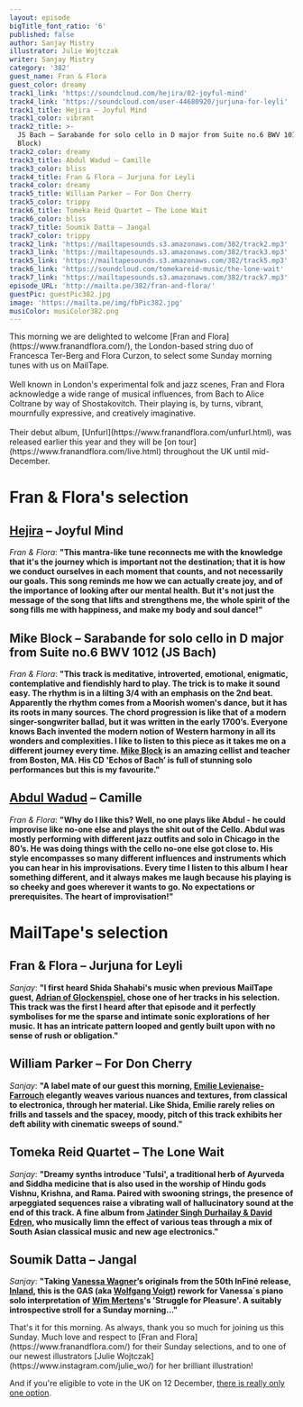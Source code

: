 ```yaml
---
layout: episode
bigTitle_font_ratio: '6'
published: false
author: Sanjay Mistry
illustrator: Julie Wojtczak
writer: Sanjay Mistry
category: '382'
guest_name: Fran & Flora
guest_color: dreamy
track1_link: 'https://soundcloud.com/hejira/02-joyful-mind'
track4_link: 'https://soundcloud.com/user-44680920/jurjuna-for-leyli'
track1_title: Hejira – Joyful Mind
track1_color: vibrant
track2_title: >-
  JS Bach – Sarabande for solo cello in D major from Suite no.6 BWV 1012 (Mike
  Block)
track2_color: dreamy
track3_title: Abdul Wadud – Camille
track3_color: bliss
track4_title: Fran & Flora – Jurjuna for Leyli
track4_color: dreamy
track5_title: William Parker – For Don Cherry
track5_color: trippy
track6_title: Tomeka Reid Quartet – The Lone Wait
track6_color: bliss
track7_title: Soumik Datta – Jangal
track7_color: trippy
track2_link: 'https://mailtapesounds.s3.amazonaws.com/382/track2.mp3'
track3_link: 'https://mailtapesounds.s3.amazonaws.com/382/track3.mp3'
track5_link: 'https://mailtapesounds.s3.amazonaws.com/382/track5.mp3'
track6_link: 'https://soundcloud.com/tomekareid-music/the-lone-wait'
track7_link: 'https://mailtapesounds.s3.amazonaws.com/382/track7.mp3'
episode_URL: 'http://mailta.pe/382/fran-and-flora/'
guestPic: guestPic382.jpg
image: 'https://mailta.pe/img/fbPic382.jpg'
musiColor: musiColor382.png
---
```

<p id="introduction">This morning we are delighted to welcome [Fran and Flora](https://www.franandflora.com/), the London-based string duo of Francesca Ter-Berg and Flora Curzon, to select some Sunday morning tunes with us on MailTape.
<br><br>
Well known in London's experimental folk and jazz scenes, Fran and Flora acknowledge a wide range of musical influences, from Bach to Alice Coltrane by way of Shostakovitch. Their playing is, by turns, vibrant, mournfully expressive, and creatively imaginative.
<br><br>
Their debut album, [Unfurl](https://www.franandflora.com/unfurl.html), was released earlier this year and they will be [on tour](https://www.franandflora.com/live.html) throughout the UK until mid-December.
</p>

# Fran & Flora's selection

## [Hejira](http://hejira.info/) – Joyful Mind
_Fran & Flora_: **"**This mantra-like tune reconnects me with the knowledge that it's the journey which is important not the destination; that it is how we conduct ourselves in each moment that counts, and not necessarily our goals. This song reminds me how we can actually create joy, and of the importance of looking after our mental health. But it's not just the message of the song that lifts and strengthens me, the whole spirit of the song fills me with happiness, and make my body and soul dance!**"**

## Mike Block – Sarabande for solo cello in D major from Suite no.6 BWV 1012 (JS Bach)
_Fran & Flora_: **"**This track is meditative, introverted, emotional, enigmatic, contemplative and fiendishly hard to play. The trick is to make it sound easy. The rhythm is in a lilting 3/4 with an emphasis on the 2nd beat. Apparently the rhythm comes from a Moorish women's dance, but it has its roots in many sources. The chord progression is like that of a modern singer-songwriter ballad, but it was written in the early 1700’s. Everyone knows Bach invented the modern notion of Western harmony in all its wonders and complexities. I like to listen to this piece as it takes me on a different journey every time. [Mike Block](https://www.mikeblockmusic.com/) is an amazing cellist and teacher from Boston, MA. His CD 'Echos of Bach’ is full of stunning solo performances but this is my favourite.**"**

## [Abdul Wadud](https://en.wikipedia.org/wiki/Abdul_Wadud_(musician)) – Camille
_Fran & Flora_: **"**Why do I like this? Well, no one plays like Abdul - he could improvise like no-one else and plays the shit out of the Cello. Abdul was mostly performing with different jazz outfits and solo in Chicago in the 80’s. He was doing things with the cello no-one else got close to. His style encompasses so many different influences and instruments which you can hear in his improvisations. Every time I listen to this album I hear something different, and it always makes me laugh because his playing is so cheeky and goes wherever it wants to go. No expectations or prerequisites. The heart of improvisation!**"**


# MailTape's selection

## Fran & Flora – Jurjuna for Leyli
_Sanjay_: **"**I first heard Shida Shahabi's music when previous MailTape guest, [Adrian of Glockenspiel](https://www.mailta.pe/342/glockenspiel/), chose one of her tracks in his selection. This track was the first I heard after that episode and it perfectly symbolises for me the sparse and intimate sonic explorations of her music. It has an intricate pattern looped and gently built upon with no sense of rush or obligation.**"**

## William Parker – For Don Cherry
_Sanjay_: **"**A label mate of our guest this morning, [Emilie Levienaise-Farrouch](http://emilielf.com/) elegantly weaves various nuances and textures, from classical to electronica, through her material. Like Shida, Emilie rarely relies on frills and tassels and the spacey, moody, pitch of this track exhibits her deft ability with cinematic sweeps of sound.**"**

## Tomeka Reid Quartet – The Lone Wait
_Sanjay_: **"**Dreamy synths introduce 'Tulsi', a traditional herb of Ayurveda and Siddha medicine that is also used in the worship of Hindu gods Vishnu, Krishna, and Rama. Paired with swooning strings, the presence of arpeggiated sequences raise a vibrating wall of hallucinatory sound at the end of this track. A fine album from [Jatinder Singh Durhailay & David Edren](https://www.bonjoursupermarket.com/product/tape-tea-notes-jatinder-singh-durhailay-david-edren), who musically limn the effect of various teas through a mix of South Asian classical music and new age electronics.**"**

## Soumik Datta – Jangal
_Sanjay_: **"**Taking [Vanessa Wagner](https://vanessawagner.net/)’s originals from the 50th InFiné release, [Inland](https://soundcloud.com/infine-music/sets/vanessa-wagner-inland-versions), this is the GAS (aka [Wolfgang Voigt](https://soundcloud.com/wolfgang_voigt)) rework for Vanessa´s piano solo interpretation of [Wim Mertens](https://www.wimmertens.be/)'s 'Struggle for Pleasure'. A suitably introspective stroll for a Sunday morning...**"**


<p id="outroduction"> That's it for this morning. As always, thank you so much for joining us this Sunday. Much love and respect to [Fran and Flora](https://www.franandflora.com/) for their Sunday selections, and to one of our newest illustrators [Julie Wojtczak](https://www.instagram.com/julie_wo/) for her brilliant illustration!

And if you're eligible to vote in the UK on 12 December, [there is really only one option](https://labour.org.uk/manifesto/).</p>
